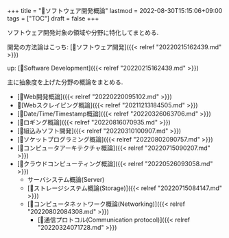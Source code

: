 +++
title = "📂ソフトウェア開発概論"
lastmod = 2022-08-30T15:15:06+09:00
tags = ["TOC"]
draft = false
+++

ソフトウェア開発対象の領域や分野に特化してまとめる.

開発の方法論はこっち: [📂ソフトウェア開発]({{< relref "20220215162439.md" >}})

up: [📂Software Development]({{< relref "20220215162439.md" >}})

主に抽象度を上げた分野の概論をまとめる.

-   [📝Web開発概論]({{< relref "20220220095102.md" >}})
-   📝[Webスクレイピング概論]({{< relref "20211213184505.md" >}})
-   [📝Date/Time/Timestamp概論]({{< relref "20220326063706.md" >}})
-   [📝ロギング概論]({{< relref "20220816070935.md" >}})
-   [📝組込みソフト開発]({{< relref "20220310100907.md" >}})
-   [📝ソケットプログラミング概論]({{< relref "20220802090757.md" >}})
-   [📝コンピュータアーキテクチャ概論]({{< relref "20220715090207.md" >}})
-   [📝クラウドコンピューティング概論]({{< relref "20220526093058.md" >}})
    -   サーバシステム概論(Server)
    -   [📝ストレージシステム概論(Storage)]({{< relref "20220715084147.md" >}})
    -   [📝コンピュータネットワーク概論(Networking)]({{< relref "20220802084308.md" >}})
        -   [📝通信プロトコル(Communication protocol)]({{< relref "20220324071728.md" >}})
